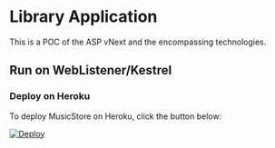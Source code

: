 # Library Application

This is a POC of the ASP vNext and the encompassing technologies.  

## Run on WebListener/Kestrel

### Deploy on Heroku
To deploy MusicStore on Heroku, click the button below:

[![Deploy](https://www.herokucdn.com/deploy/button.png)](https://heroku.com/deploy)